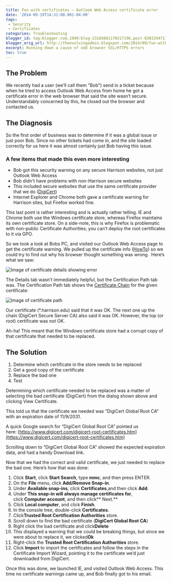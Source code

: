```yaml
---
title: Fun with certificates – Outlook Web Access certificate error
date: '2014-09-19T14:31:00.001-04:00'
tags:
 - Security
 - Certificates
categories: Troubleshooting
blogger_id: tag:blogger.com,1999:blog-23185081170317196.post-8303294717979752005
blogger_orig_url: http://theevolvingadmin.blogspot.com/2014/09/fun-with-certificates-outlook-web.html
excerpt: Running down a cause of odd browser SSL/HTTPS errors
toc: true
---
```


## The Problem

We recently had a user (we’ll call them "Bob") send in a ticket because when he tried to access Outlook Web Access from home he got a certificate error in the web browser that said the site wasn’t secure. Understandably concerned by this, he closed out the browser and contacted us.

## The Diagnosis

So the first order of business was to determine if it was a global issue or just poor Bob. Since no other tickets had come in, and the site loaded correctly for us here it was almost certainly just Bob having this issue.

### A few items that made this even more interesting

* Bob got this security warning on any secure Harrison websites, not just Outlook Web Access
* Bob didn't have problems with non-Harrison secure websites
* This included secure websites that use the same certificate provider that we do ([DigiCert](https://www.digicert.com/))
* Internet Explorer and Chrome both gave a certificate warning for Harrison sites, but Firefox worked fine.

This last point is rather interesting and is actually rather telling. IE and Chrome both use the Windows certificate store, whereas Firefox maintains its own certificate store. On a side-note, this is why Firefox is problematic with non-public Certificate Authorities; you can’t deploy the root certificates to it via GPO.

So we took a look at Bobs PC, and visited our Outlook Web Access page to get the certificate warning. We pulled up the certificate info ([HowTo](https://www.globalsign.com/en/blog/how-to-view-ssl-certificate-details/#ie)) so we could try to find out why his browser thought something was wrong.  Here’s what we saw:

![Image of certificate details showing error]({{site.url}}/assets/images/2014-09-19-fun-with-certs/cert.png)

The Details tab wasn't immediately helpful, but the Certification Path tab was. The Certification Path tab shows the [Certificate Chain](http://en.wikipedia.org/wiki/Chain_of_trust) for the given certificate:

![Image of certificate path]({{site.url}}/assets/images/2014-09-19-fun-with-certs/certpath.png)

Our certificate (*.harrison.edu) said that it was OK. The next one up the chain (DigiCert Secure Server CA) also said it was OK. However, the top (or root) certificate was not OK.

Ah-ha! This meant that the Windows certificate store had a corrupt copy of that certificate that needed to be replaced.

## The Solution

1. Determine which certificate in the store needs to be replaced
2. Get a good copy of the certificate
3. Replace the bad one
4. Test

Determining which certificate needed to be replaced was a matter of selecting the bad certificate (DigiCert) from the dialog shown above and clicking View Certificate.

This told us that the certificate we needed was “DigiCert Global Root CA” with an expiration date of 11/9/2031.

A quick Google search for “DigiCert Global Root CA” pointed us here: [https://www.digicert.com/digicert-root-certificates.htm](https://www.digicert.com/digicert-root-certificates.htm)

Scrolling down to “DigiCert Global Root CA” showed the expected expiration data, and had a handy Download link.

Now that we had the correct and valid certificate, we just needed to replace the bad one. Here’s how that was done:

1. Click **Start**, click **Start Search**, type **mmc**, and then press ENTER.
2. On the **File** menu, click **Add/Remove Snap-in**.
3. Under **Available snap-ins**, click **Certificates**,and then click **Add**.
4. Under **This snap-in will always manage certificates for**, click **Computer account**, and then click** Next.**
5. Click **Local computer**, and click **Finish**.
6. In the console tree, double-click **Certificates**.
7. Click**Trusted Root Certification Authorities** store.
8. Scroll down to find the bad certificate (**DigiCert Global Root CA**)
9. Right click the bad certificate and click**Delete**
10. This displayed a warning that we could be breaking things, but since we were about to replace it, we clicked**Ok**
11. Right-click the **Trusted Root Certification Authorities** store.
12. Click **Import** to import the certificates and follow the steps in the Certificate Import Wizard, pointing it to the certificate we’d just downloaded from DigiCert.

Once this was done, we launched IE, and visited Outlook Web Access. This time no certificate warnings came up, and Bob finally got to his email.
